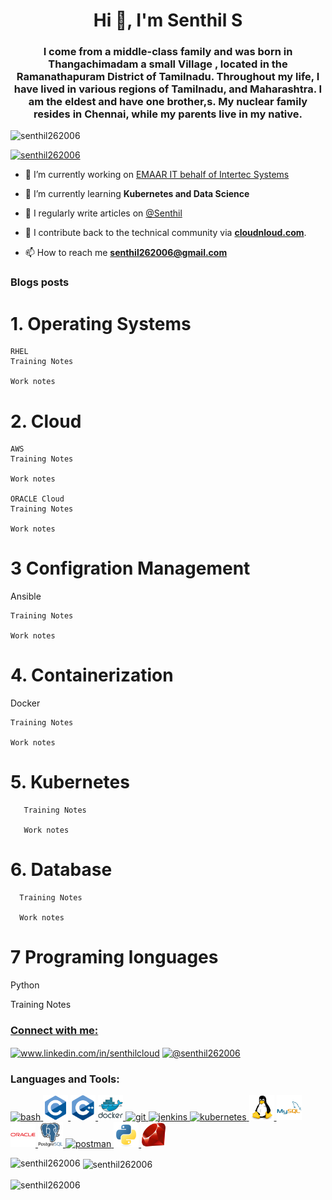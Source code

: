 <h1 align="center">Hi 👋, I'm Senthil S</h1>
<h3 align="center">I come from a middle-class family and was born in Thangachimadam a small Village , located in the Ramanathapuram District of Tamilnadu. Throughout my life, I have lived in various regions of Tamilnadu, and Maharashtra. I am the eldest and have one brother,s. My nuclear family resides in Chennai, while my parents live in my native.</h3>

<p align="left"> <img src="https://komarev.com/ghpvc/?username=senthil262006&label=Profile%20views&color=0e75b6&style=flat" alt="senthil262006" /> </p>

<p align="left"> <a href="https://github.com/ryo-ma/github-profile-trophy"><img src="https://github-profile-trophy.vercel.app/?username=senthil262006" alt="senthil262006" /></a> </p>

- 🔭 I’m currently working on [EMAAR IT behalf of Intertec Systems](https://www.intertecsystems.com/)

- 🌱 I’m currently learning **Kubernetes and Data Science**

- 📝 I regularly write articles on [@Senthil](@Senthil)
- :newspaper: I contribute back to the technical community via **[cloudnloud.com](https://www.cloudnloud.com/)**.

- 📫 How to reach me **senthil262006@gmail.com**

### Blogs posts
<!-- BLOG-POST-LIST:START -->
# 1. Operating Systems

	RHEL 
	Training Notes
	
	Work notes

# 2. Cloud 

    AWS 
	Training Notes
	
	Work notes
	
 	ORACLE Cloud 
	Training Notes
	
	Work notes
	
# 3 Configration Management 

   Ansible 
   
	Training Notes
	
	Work notes
	
# 4.  Containerization	
	
   Docker
   
	Training Notes
	
	Work notes

# 5. Kubernetes

       Training Notes
   
       Work notes
   
# 6. Database
   
      Training Notes
  
      Work notes
   
# 7 Programing longuages  

  Python

   Training Notes
   


<!-- BLOG-POST-LIST:END -->
<a href="https://linkedin.com/in/www.linkedin.com/in/senthilcloud" target="blank">

<h3 align="left">Connect with me:</h3>
<p align="left">
<a href="https://linkedin.com/in/www.linkedin.com/in/senthilcloud" target="blank"><img align="center" src="https://raw.githubusercontent.com/rahuldkjain/github-profile-readme-generator/master/src/images/icons/Social/linked-in-alt.svg" alt="www.linkedin.com/in/senthilcloud" height="30" width="40" /></a>
<a href="https://medium.com/@senthil262006" target="blank"><img align="center" src="https://raw.githubusercontent.com/rahuldkjain/github-profile-readme-generator/master/src/images/icons/Social/medium.svg" alt="@senthil262006" height="30" width="40" /></a>
</p>

<h3 align="left">Languages and Tools:</h3>
<p align="left"> <a href="https://www.gnu.org/software/bash/" target="_blank" rel="noreferrer"> <img src="https://www.vectorlogo.zone/logos/gnu_bash/gnu_bash-icon.svg" alt="bash" width="40" height="40"/> </a> <a href="https://www.cprogramming.com/" target="_blank" rel="noreferrer"> <img src="https://raw.githubusercontent.com/devicons/devicon/master/icons/c/c-original.svg" alt="c" width="40" height="40"/> </a> <a href="https://www.w3schools.com/cpp/" target="_blank" rel="noreferrer"> <img src="https://raw.githubusercontent.com/devicons/devicon/master/icons/cplusplus/cplusplus-original.svg" alt="cplusplus" width="40" height="40"/> </a> <a href="https://www.docker.com/" target="_blank" rel="noreferrer"> <img src="https://raw.githubusercontent.com/devicons/devicon/master/icons/docker/docker-original-wordmark.svg" alt="docker" width="40" height="40"/> </a> <a href="https://git-scm.com/" target="_blank" rel="noreferrer"> <img src="https://www.vectorlogo.zone/logos/git-scm/git-scm-icon.svg" alt="git" width="40" height="40"/> </a> <a href="https://www.jenkins.io" target="_blank" rel="noreferrer"> <img src="https://www.vectorlogo.zone/logos/jenkins/jenkins-icon.svg" alt="jenkins" width="40" height="40"/> </a> <a href="https://kubernetes.io" target="_blank" rel="noreferrer"> <img src="https://www.vectorlogo.zone/logos/kubernetes/kubernetes-icon.svg" alt="kubernetes" width="40" height="40"/> </a> <a href="https://www.linux.org/" target="_blank" rel="noreferrer"> <img src="https://raw.githubusercontent.com/devicons/devicon/master/icons/linux/linux-original.svg" alt="linux" width="40" height="40"/> </a> <a href="https://www.mysql.com/" target="_blank" rel="noreferrer"> <img src="https://raw.githubusercontent.com/devicons/devicon/master/icons/mysql/mysql-original-wordmark.svg" alt="mysql" width="40" height="40"/> </a> <a href="https://www.oracle.com/" target="_blank" rel="noreferrer"> <img src="https://raw.githubusercontent.com/devicons/devicon/master/icons/oracle/oracle-original.svg" alt="oracle" width="40" height="40"/> </a> <a href="https://www.postgresql.org" target="_blank" rel="noreferrer"> <img src="https://raw.githubusercontent.com/devicons/devicon/master/icons/postgresql/postgresql-original-wordmark.svg" alt="postgresql" width="40" height="40"/> </a> <a href="https://postman.com" target="_blank" rel="noreferrer"> <img src="https://www.vectorlogo.zone/logos/getpostman/getpostman-icon.svg" alt="postman" width="40" height="40"/> </a> <a href="https://www.python.org" target="_blank" rel="noreferrer"> <img src="https://raw.githubusercontent.com/devicons/devicon/master/icons/python/python-original.svg" alt="python" width="40" height="40"/> </a> <a href="https://www.ruby-lang.org/en/" target="_blank" rel="noreferrer"> <img src="https://raw.githubusercontent.com/devicons/devicon/master/icons/ruby/ruby-original.svg" alt="ruby" width="40" height="40"/> </a> </p>

<p><img align="left" src="https://github-readme-stats.vercel.app/api/top-langs?username=senthil262006&show_icons=true&locale=en&layout=compact" alt="senthil262006" /></p>

<p>&nbsp;<img align="center" src="https://github-readme-stats.vercel.app/api?username=senthil262006&show_icons=true&locale=en" alt="senthil262006" /></p>

<p><img align="center" src="https://github-readme-streak-stats.herokuapp.com/?user=senthil262006&" alt="senthil262006" /></p>
